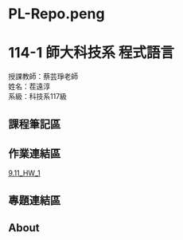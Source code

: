 # PL-Repo.peng

# 114-1 師大科技系 程式語言

授課教師：蔡芸琤老師          
姓名：茬遠淳           
系級：科技系117級              

## 課程筆記區

## 作業連結區

[9.11_HW_1](https://github.com/Yuan-Chun-Chih/HW_1)

## 專題連結區

## About
